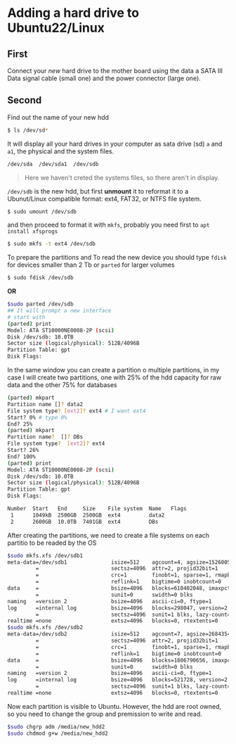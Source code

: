 # Adding a hard drive to Ubuntu22/Linux 

## First
Connect your _new_ hard drive to the mother board using the data a SATA III Data signal cable (small one) and the power connector (large one). 

## Second
Find out the name of your new hdd 
```bash
$ ls /dev/sd*
``` 

It will display all your hard drives in your computer as sata drive (sd) `a` and `a1`, the physical and the system files. 
```bash
/dev/sda  /dev/sda1  /dev/sdb
```
> Here we haven't creted the systems files, so there aren't in display.

`/dev/sdb` is the new hdd, but first **unmount** it to reformat it to a Ubunut/Linux compatible format: ext4, FAT32, or NTFS file system.
```bash
$ sudo umount /dev/sdb
```
and then proceed to format it with `mkfs`, probably you need first to `apt install xfsprogs`
```bash
$ sudo mkfs -t ext4 /dev/sdb
```
To prepare the partitions and 
To read the new device you should type `fdisk` for devices smaller than 2 Tb or `parted` for larger volumes
```bash
$ sudo fdisk /dev/sdb
```
**OR** 
```bash
$sudo parted /dev/sdb
## It will prompt a new interface
# start with
(parted) print
Model: ATA ST10000NE0008-2P (scsi)
Disk /dev/sdb: 10.0TB
Sector size (logical/physical): 512B/4096B
Partition Table: gpt
Disk Flags: 
```
In the same window you can create a partition o multiple partitions, in my case I will create two partitions, one with 25% of the hdd capacity for raw data and the other 75% for databases 
```bash
(parted) mkpart
Partition name []? data2 
File system type? [ext2]? ext4 # I want ext4
Start? 0% # type 0%
End? 25% 
(parted) mkpart
Partition name?  []? DBs
File system type?  [ext2]? ext4                                           
Start? 26%                                                                
End? 100%                                                                 
(parted) print                                                            
Model: ATA ST10000NE0008-2P (scsi)
Disk /dev/sdb: 10.0TB
Sector size (logical/physical): 512B/4096B
Partition Table: gpt
Disk Flags: 

Number  Start   End     Size    File system  Name   Flags
 1      1049kB  2500GB  2500GB  ext4         data2
 2      2600GB  10.0TB  7401GB  ext4         DBs
```

After creating the partitions, we need to create a file systems on each partitio to be readed by the OS

```bash
$sudo mkfs.xfs /dev/sdb1
meta-data=/dev/sdb1              isize=512    agcount=4, agsize=152600512 blks
         =                       sectsz=4096  attr=2, projid32bit=1
         =                       crc=1        finobt=1, sparse=1, rmapbt=0
         =                       reflink=1    bigtime=0 inobtcount=0
data     =                       bsize=4096   blocks=610402048, imaxpct=5
         =                       sunit=0      swidth=0 blks
naming   =version 2              bsize=4096   ascii-ci=0, ftype=1
log      =internal log           bsize=4096   blocks=298047, version=2
         =                       sectsz=4096  sunit=1 blks, lazy-count=1
realtime =none                   extsz=4096   blocks=0, rtextents=0
$sudo mkfs.xfs /dev/sdb2
meta-data=/dev/sdb2              isize=512    agcount=7, agsize=268435455 blks
         =                       sectsz=4096  attr=2, projid32bit=1
         =                       crc=1        finobt=1, sparse=1, rmapbt=0
         =                       reflink=1    bigtime=0 inobtcount=0
data     =                       bsize=4096   blocks=1806790656, imaxpct=5
         =                       sunit=0      swidth=0 blks
naming   =version 2              bsize=4096   ascii-ci=0, ftype=1
log      =internal log           bsize=4096   blocks=521728, version=2
         =                       sectsz=4096  sunit=1 blks, lazy-count=1
realtime =none                   extsz=4096   blocks=0, rtextents=0
```
Now each partition is visible to Ubuntu.
However, the hdd are root owned, so you need to change the group and premission to write and read.
```bash
$sudo chgrp adm /media/new_hdd2
$sudo chdmod g+w /media/new_hdd2
```
